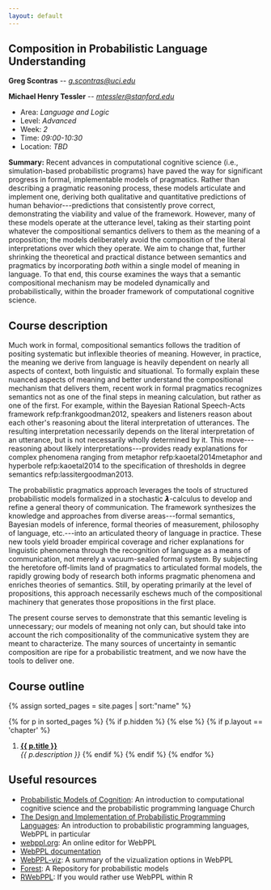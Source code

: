 ```yaml
---
layout: default
---
```


## Composition in Probabilistic Language Understanding

**Greg Scontras** -- [*g.scontras@uci.edu*](mailto:g.scontras@uci.edu)

**Michael Henry Tessler** -- [*mtessler@stanford.edu*](mailto:mtessler@stanford.edu)

  - Area: *Language and Logic*
  - Level: *Advanced*
  - Week: *2*
  - Time: *09:00-10:30*
  - Location: *TBD*

**Summary:** Recent advances in computational cognitive science (i.e., simulation-based probabilistic programs) have paved the way for significant progress in formal, implementable models of pragmatics. Rather than describing a pragmatic reasoning process, these models articulate and implement one, deriving both qualitative and quantitative predictions of human behavior---predictions that consistently prove correct, demonstrating the viability and value of the framework. However, many of these models operate at the utterance level, taking as their starting point whatever the compositional semantics delivers to them as the meaning of a proposition; the models deliberately avoid the composition of the literal interpretations over which they operate. We aim to change that, further shrinking the theoretical and practical distance between semantics and pragmatics by incorporating *both* within a single model of meaning in language. To that end, this course examines the ways that a semantic compositional mechanism may be modeled dynamically and probabilistically, within the broader framework of computational cognitive science.

## Course description

Much work in formal, compositional semantics follows the tradition of positing systematic but inflexible theories of meaning. However, in practice, the meaning we derive from language is heavily dependent on nearly all aspects of context, both linguistic and situational. To formally explain these nuanced aspects of meaning and better understand the compositional mechanism that delivers them, recent work in formal pragmatics recognizes semantics not as one of the final steps in meaning calculation, but rather as one of the first. For example, within the Bayesian Rational Speech-Acts framework refp:frankgoodman2012, speakers and listeners reason about each other's reasoning about the literal interpretation of utterances. The resulting interpretation necessarily depends on the literal interpretation of an utterance, but is not necessarily wholly determined by it. This move---reasoning about likely interpretations---provides ready explanations for complex phenomena ranging from metaphor refp:kaoetal2014metaphor and hyperbole refp:kaoetal2014 to the specification of thresholds in degree semantics refp:lassitergoodman2013.

The probabilistic pragmatics approach leverages the tools of structured probabilistic models formalized in a stochastic 𝞴-calculus to develop and refine a general theory of communication. The framework synthesizes the knowledge and approaches from diverse areas---formal semantics, Bayesian models of inference, formal theories of measurement, philosophy of language, etc.---into an articulated theory of language in practice. These new tools yield broader empirical coverage and richer explanations for linguistic phenomena through the recognition of language as a means of communication, not merely a vacuum-sealed formal system. By subjecting the heretofore off-limits land of pragmatics to articulated formal models, the rapidly growing body of research both informs pragmatic phenomena and enriches theories of semantics. Still, by operating primarily at the level of propositions, this approach necessarily eschews much of the compositional machinery that generates those propositions in the first place.

The present course serves to demonstrate that this semantic leveling is unnecessary; our models of meaning not only can, but should take into account the rich compositionality of the communicative system they are meant to characterize. The many sources of uncertainty in semantic composition are ripe for a probabilistic treatment, and we now have the tools to deliver one.

## Course outline

{% assign sorted_pages = site.pages | sort:"name" %}

{% for p in sorted_pages %}
    {% if p.hidden %}
    {% else %}
        {% if p.layout == 'chapter' %}
1. **<a class="chapter-link" href="{{ site.baseurl }}{{ p.url }}">{{ p.title }}</a>**<br>
        <em>{{ p.description }}</em>
        {% endif %}
    {% endif %}
{% endfor %}

## Useful resources

- [Probabilistic Models of Cognition](https://probmods.org): An introduction to computational cognitive science and the probabilistic programming language Church
- [The Design and Implementation of Probabilistic Programming Languages](http://dippl.org): An introduction to probabilistic programming languages, WebPPL in particular
- [webppl.org](http://webppl.org): An online editor for WebPPL
- [WebPPL documentation](http://webppl.readthedocs.io/en/master/)
- [WebPPL-viz](http://probmods.github.io/webppl-viz/): A summary of the vizualization options in WebPPL
- [Forest](http://forestdb.org): A Repository for probabilistic models
- [RWebPPL](https://github.com/mhtess/rwebppl): If you would rather use WebPPL within R
